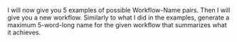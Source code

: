 I will now give you 5 examples of possible Workflow-Name pairs. Then I will give you a new workflow. Similarly to what I did in the examples, generate a maximum 5-word-long name for the given workflow that summarizes what it achieves.

